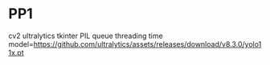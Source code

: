 # PP1
cv2
ultralytics
tkinter
PIL
queue
threading
time
model=https://github.com/ultralytics/assets/releases/download/v8.3.0/yolo11x.pt
